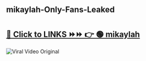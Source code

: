
 ## mikaylah-Only-Fans-Leaked

# <h2><a href="https://clipsfans.com/mikaylah&ref=git">🔗 Click to LINKS ⏩⏩ 👉 🟢 mikaylah </a></h2>

<a href="https://clipsfans.com/mikaylah&ref=git" rel="nofollow" data-target="animated-image.originalLink"><img src="https://i.ibb.co.com/xMMVF88/686577567.gif" alt="Viral Video Original" style="max-width: 100%; display: inline-block;" data-target="animated-image.originalImage"></a>
